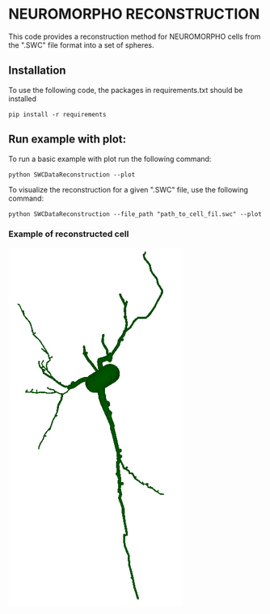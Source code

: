 # NEUROMORPHO RECONSTRUCTION

This code provides a reconstruction method for NEUROMORPHO cells from the ".SWC" file format into
a set of spheres. 

## Installation

To use the following code, the packages in requirements.txt should be installed

```properties
pip install -r requirements
``` 

## Run example with plot:

To run a basic example with plot run the following command:

```properties
python SWCDataReconstruction --plot
``` 

To visualize the reconstruction for a given ".SWC" file, use the following command:

```properties
python SWCDataReconstruction --file_path "path_to_cell_fil.swc" --plot
``` 


### Example of reconstructed cell

![Reconstructed sample](cell_sample.png)
